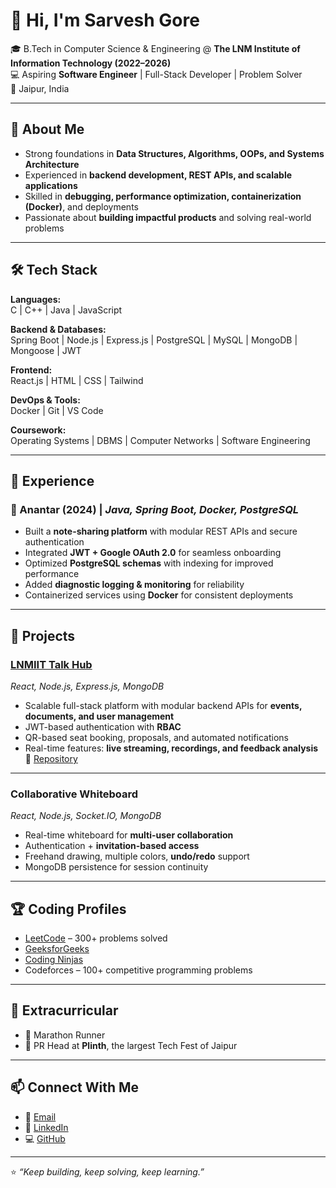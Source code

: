 # 👋 Hi, I'm Sarvesh Gore  

🎓 B.Tech in Computer Science & Engineering @ **The LNM Institute of Information Technology (2022–2026)**  
💻 Aspiring **Software Engineer** | Full-Stack Developer | Problem Solver  
📍 Jaipur, India  

---

## 🚀 About Me  
- Strong foundations in **Data Structures, Algorithms, OOPs, and Systems Architecture**  
- Experienced in **backend development, REST APIs, and scalable applications**  
- Skilled in **debugging, performance optimization, containerization (Docker)**, and deployments  
- Passionate about **building impactful products** and solving real-world problems  

---

## 🛠️ Tech Stack  

**Languages:**  
C | C++ | Java | JavaScript  

**Backend & Databases:**  
Spring Boot | Node.js | Express.js | PostgreSQL | MySQL | MongoDB | Mongoose | JWT  

**Frontend:**  
React.js | HTML | CSS | Tailwind  

**DevOps & Tools:**  
Docker | Git | VS Code  

**Coursework:**  
Operating Systems | DBMS | Computer Networks | Software Engineering  

---

## 💼 Experience  

### 🔹 Anantar (2024) | *Java, Spring Boot, Docker, PostgreSQL*  
- Built a **note-sharing platform** with modular REST APIs and secure authentication  
- Integrated **JWT + Google OAuth 2.0** for seamless onboarding  
- Optimized **PostgreSQL schemas** with indexing for improved performance  
- Added **diagnostic logging & monitoring** for reliability  
- Containerized services using **Docker** for consistent deployments  

---

## 📌 Projects  

### [LNMIIT Talk Hub](https://talkhub-three.vercel.app/)  
*React, Node.js, Express.js, MongoDB*  
- Scalable full-stack platform with modular backend APIs for **events, documents, and user management**  
- JWT-based authentication with **RBAC**  
- QR-based seat booking, proposals, and automated notifications  
- Real-time features: **live streaming, recordings, and feedback analysis**  
🔗 [Repository](https://github.com/ayush121314/TalkHub)  

---

### Collaborative Whiteboard  
*React, Node.js, Socket.IO, MongoDB*  
- Real-time whiteboard for **multi-user collaboration**  
- Authentication + **invitation-based access**  
- Freehand drawing, multiple colors, **undo/redo** support  
- MongoDB persistence for session continuity  

---

## 🏆 Coding Profiles  

- [LeetCode](https://leetcode.com/u/Sarvesh_G7/) – 300+ problems solved  
- [GeeksforGeeks](https://www.geeksforgeeks.org/user/mastersariz5p/?ref=header_profile)  
- [Coding Ninjas](https://www.naukri.com/code360/profile/bc58d7c3-731a-4b93-b013-80b456f2dbaf)  
- Codeforces – 100+ competitive programming problems  

---

## 🎯 Extracurricular  

- 🏃 Marathon Runner  
- 📢 PR Head at **Plinth**, the largest Tech Fest of Jaipur  

---

## 📫 Connect With Me  

- 📧 [Email](mailto:mastersarveshgore@gmail.com)  
- 🔗 [LinkedIn](https://www.linkedin.com/in/sarvesh-gore-01b725277)  
- 💻 [GitHub](https://github.com/SarveshG7)  

---
⭐️ *“Keep building, keep solving, keep learning.”*
